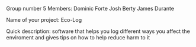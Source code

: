 Group number 5
Members:
Dominic Forte
Josh Berty
James Durante

Name of your project: Eco-Log

Quick description: software that helps you log different ways you affect the enviroment and gives tips on how to help reduce harm to it
